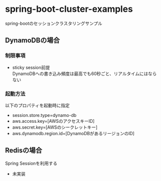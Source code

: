 # spring-boot-cluster-examples
spring-bootのセッションクラスタリングサンプル

## DynamoDBの場合
### 制限事項
* sticky session前提  
  DynamoDBへの書き込み頻度は最高でも60秒ごと、リアルタイムにはならない

### 起動方法
以下のプロパティを起動時に指定
* session.store.type=dynamo-db
* aws.access.key=[AWSのアクセスキーID]
* aws.secret.key=[AWSのシークレットキー]
* aws.dynamodb.region.id=[DynamoDBがあるリージョンのID]

## Redisの場合
Spring Sessionを利用する
* 未実装
